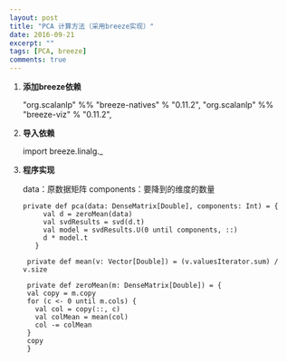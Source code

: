 ```yaml
---
layout: post
title: "PCA 计算方法（采用breeze实现）"
date: 2016-09-21
excerpt: ""
tags: [PCA, breeze]
comments: true
---
```


1. **添加breeze依赖**

    "org.scalanlp" %% "breeze-natives" % "0.11.2",
    "org.scalanlp" %% "breeze-viz" % "0.11.2",

2. **导入依赖**

    import breeze.linalg._

3. **程序实现**

    data：原数据矩阵
    components：要降到的维度的数量

    <pre><code>private def pca(data: DenseMatrix[Double], components: Int) = {
        val d = zeroMean(data)
        val svdResults = svd(d.t)
        val model = svdResults.U(0 until components, ::)
        d * model.t
      }
    
    private def mean(v: Vector[Double]) = (v.valuesIterator.sum) / v.size
    
    private def zeroMean(m: DenseMatrix[Double]) = {
    val copy = m.copy
    for (c <- 0 until m.cols) {
      val col = copy(::, c)
      val colMean = mean(col)
      col -= colMean
    }
    copy
    }</code></pre>
